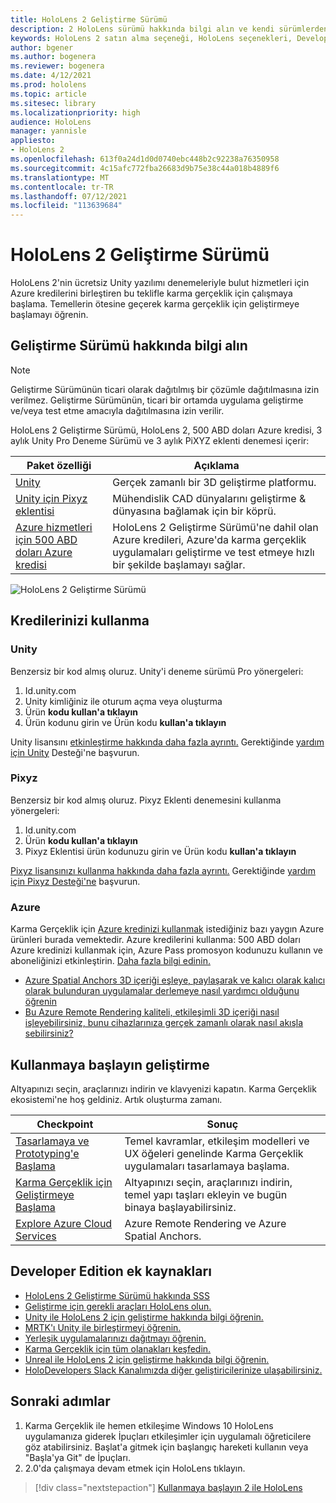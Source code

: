 ```yaml
---
title: HoloLens 2 Geliştirme Sürümü
description: 2 HoloLens sürümü hakkında bilgi alın ve kendi sürümlerden birini elde ettikten sonra ne yapacaklarını öğrenin.
keywords: HoloLens 2 satın alma seçeneği, HoloLens seçenekleri, Developer Edition
author: bgener
ms.author: bogenera
ms.reviewer: bogenera
ms.date: 4/12/2021
ms.prod: hololens
ms.topic: article
ms.sitesec: library
ms.localizationpriority: high
audience: HoloLens
manager: yannisle
appliesto:
- HoloLens 2
ms.openlocfilehash: 613f0a24d1d0d0740ebc448b2c92238a76350958
ms.sourcegitcommit: 4c15afc772fba26683d9b75e38c44a018b4889f6
ms.translationtype: MT
ms.contentlocale: tr-TR
ms.lasthandoff: 07/12/2021
ms.locfileid: "113639684"
---
```

# <a name="hololens-2-development-edition"></a>HoloLens 2 Geliştirme Sürümü

HoloLens 2'nin ücretsiz Unity yazılımı denemeleriyle bulut hizmetleri için Azure kredilerini birleştiren bu teklifle karma gerçeklik için çalışmaya başlama. Temellerin ötesine geçerek karma gerçeklik için geliştirmeye başlamayı öğrenin.

## <a name="learn-about-the-development-edition"></a>Geliştirme Sürümü hakkında bilgi alın

> [!NOTE]
> Geliştirme Sürümünün ticari olarak dağıtılmış bir çözümle dağıtılmasına izin verilmez. Geliştirme Sürümünün, ticari bir ortamda uygulama geliştirme ve/veya test etme amacıyla dağıtılmasına izin verilir.  

HoloLens 2 Geliştirme Sürümü, HoloLens 2, 500 ABD doları Azure kredisi, 3 aylık Unity Pro Deneme Sürümü ve 3 aylık PiXYZ eklenti denemesi içerir:

| Paket özelliği | Açıklama |
|---|---|
|  [Unity](https://unity.com/) | Gerçek zamanlı bir 3D geliştirme platformu.   |
|  [Unity için Pixyz eklentisi](https://www.pixyz-software.com/plugin/) | Mühendislik CAD dünyalarını geliştirme &amp; dünyasına bağlamak için bir köprü.   |
| [Azure hizmetleri için 500 ABD doları Azure kredisi](https://azure.microsoft.com/resources/) | HoloLens 2 Geliştirme Sürümü'ne dahil olan Azure kredileri, Azure'da karma gerçeklik uygulamaları geliştirme ve test etmeye hızlı bir şekilde başlamayı sağlar. |

![HoloLens 2 Geliştirme Sürümü](./images/hololens-2-dev-ed.png)

## <a name="redeem-your-credits"></a>Kredilerinizi kullanma

### <a name="unity"></a>Unity
Benzersiz bir kod almış oluruz. Unity'i deneme sürümü Pro yönergeleri:
1. Id.unity.com [](http://id.unity.com/)
1. Unity kimliğiniz ile oturum açma veya oluşturma
1. Ürün **kodu kullan'a tıklayın**
1. Ürün kodunu girin ve Ürün kodu **kullan'a tıklayın**

Unity lisansını [etkinleştirme hakkında daha fazla ayrıntı.](https://support.unity3d.com/hc/articles/211438683-How-do-I-activate-my-license-) Gerektiğinde [yardım için Unity](https://support.unity3d.com/hc) Desteği'ne başvurun.  

### <a name="pixyz"></a>Pixyz
Benzersiz bir kod almış oluruz. Pixyz Eklenti denemesini kullanma yönergeleri:
1. Id.unity.com [](http://id.unity.com/)
1. Ürün **kodu kullan'a tıklayın**
1. Pixyz Eklentisi ürün kodunuzu girin ve Ürün kodu **kullan'a tıklayın**

[Pixyz lisansınızı kullanma hakkında daha fazla ayrıntı.](https://www.pixyz-software.com/documentations/html/2020.1/review/TrialLicense.html) Gerektiğinde [yardım için Pixyz Desteği'ne](https://www.pixyz-software.com/support/) başvurun.

### <a name="azure"></a>Azure
Karma Gerçeklik için [Azure kredinizi kullanmak](https://azure.microsoft.com/topic/mixed-reality/) istediğiniz bazı yaygın Azure ürünleri burada vemektedir.
Azure kredilerini kullanma: 500 ABD doları Azure kredinizi kullanmak için, Azure Pass promosyon kodunuzu kullanın ve aboneliğinizi etkinleştirin. [Daha fazla bilgi edinin.](hololens2-development-edition-faq.yml#how-can-i-redeem-my--500-azure-credit-)

- [Azure Spatial Anchors 3D içeriği eşleye, paylaşarak ve kalıcı olarak kalıcı olarak bulunduran uygulamalar derlemeye nasıl yardımcı olduğunu öğrenin](https://azure.microsoft.com/services/spatial-anchors/)
- [Bu Azure Remote Rendering kaliteli, etkileşimli 3D içeriği nasıl işleyebilirsiniz, bunu cihazlarınıza gerçek zamanlı olarak nasıl akışla sebilirsiniz?](https://azure.microsoft.com/services/remote-rendering/)

## <a name="get-started-developing"></a>Kullanmaya başlayın geliştirme

Altyapınızı seçin, araçlarınızı indirin ve klavyenizi kapatın. Karma Gerçeklik ekosistemi'ne hoş geldiniz. Artık oluşturma zamanı.

|     Checkpoint                              |     Sonuç                                                                                                                    |
|---------------------------------------------|---------------------------------------------------------------------------------------------------------------------------------|
|     [Tasarlamaya ve Prototyping'e Başlama](/windows/mixed-reality/design/design)         |     Temel kavramlar, etkileşim modelleri ve UX öğeleri genelinde Karma Gerçeklik uygulamaları tasarlamaya başlama.     |
|     [Karma Gerçeklik için Geliştirmeye Başlama](/windows/mixed-reality/develop/development?tabs=unity)    |     Altyapınızı seçin, araçlarınızı indirin, temel yapı taşları ekleyin ve bugün binaya başlayabilirsiniz.                                  |
|     [Explore Azure Cloud Services](/windows/mixed-reality/develop/mixed-reality-cloud-services)            |     Azure Remote Rendering ve Azure Spatial Anchors.                                 |

## <a name="developer-edition-additional-resources"></a>Developer Edition ek kaynakları

- [HoloLens 2 Geliştirme Sürümü hakkında SSS](hololens2-development-edition-faq.yml)
- [Geliştirme için gerekli araçları HoloLens olun.](/windows/mixed-reality/develop/install-the-tools?tabs=unity)
- [Unity ile HoloLens 2 için geliştirme hakkında bilgi öğrenin.](/windows/mixed-reality/develop/unity/unity-development-overview?tabs=mrtk%2Carr%2Chl2)
- [MRTK'ı Unity ile birleştirmeyi öğrenin.](/windows/mixed-reality/develop/unity/mrtk-getting-started)
- [Yerleşik uygulamalarınızı dağıtmayı öğrenin.](app-deploy-overview.md)
- [Karma Gerçeklik için tüm olanakları keşfedin.](/windows/mixed-reality/)
- [Unreal ile HoloLens 2 için geliştirme hakkında bilgi öğrenin.](/windows/mixed-reality/develop/unreal/unreal-development-overview?tabs=mrtk%2Casa)
- [HoloDevelopers Slack Kanalımızda diğer geliştiricilerinize ulaşabilirsiniz.](https://holodevelopersslack.azurewebsites.net/)

## <a name="next-steps"></a>Sonraki adımlar

1. Karma Gerçeklik ile hemen etkileşime Windows 10 HoloLens uygulamanıza giderek İpuçları etkileşimler için  uygulamalı öğreticilere göz atabilirsiniz. Başlat'a gitmek için başlangıç hareketi kullanın veya "Başla'ya Git" de İpuçları.
1. 2.0'da çalışmaya devam etmek için HoloLens tıklayın.

> [!div class="nextstepaction"]
> [Kullanmaya başlayın 2 ile HoloLens](hololens2-basic-usage.md)
